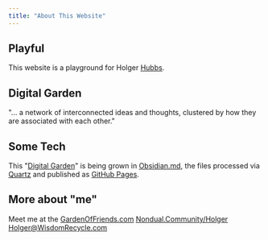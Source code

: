 ```yaml
---
title: "About This Website"
---
```



## Playful
This website is a playground for Holger [Hubbs](http://hub-bs.com).


## Digital Garden 
"... a network of interconnected ideas and thoughts, clustered by how they are associated with each other."


## Some Tech
This "[Digital Garden](https://jzhao.xyz/posts/networked-thought/)" is being grown in [Obsidian.md](http://Obsidian.md), the files processed via [Quartz](https://github.com/jackyzha0/quartz) and published as [GitHub Pages](https://pages.github.com/). 


## More about "me"
Meet me at the [GardenOfFriends.com](http://GardenOfFriends.com)
[Nondual.Community/Holger](http://Nondual.Community/Holger)
[Holger@WisdomRecycle.com](mailto:Holger@WisdomRecycle.com)  
